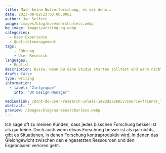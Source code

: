 ```yaml
---
title: Mach keine Nutzerforschung, es sei denn …
date: 2023-08-02T23:00:00.000Z
author: Jan Seifert
image: images/blog/noresearchunless.webp
bg_image: images/writing-bg.webp
categories:
  - User Experience
  - Qualitätsmanagement
tags:
    - Führung
    - User Research
languages:
  - English
description: Wisse, wann Du eine Studie starten solltest und wann nicht.
draft: false
type: writing
information:
  - label: "Zielgruppe"
    info: "UX Design Manager"

mediumlink: /dont-do-user-research-unless-1e93d2726055?source=friends_link&sk=6d91f197b566d833171f52c3363e2ab7
abstract: ""
preview: /images/blog/noresearchunless.webp
---
```


Ich sage oft zu meinen Kunden, dass jedes bisschen Forschung besser ist als gar keine. Doch auch wenn etwas Forschung besser ist als gar nichts, gibt es Situationen, in denen Forschung kontraproduktiv wird, in denen das Gleichgewicht zwischen den eingesetzten Ressourcen und den Ergebnissen verloren geht.

